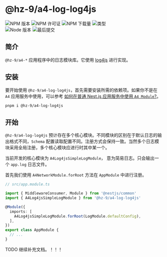 # @hz-9/a4-log-log4js

![NPM 版本][npm-version-url] ![NPM 许可证][npm-license-url] ![NPM 下载量][npm-downloads-url] ![类型][types-url]
<br /> ![Node 版本][node-version-url] ![最后提交][last-commit-url]

[npm-version-url]: https://badgen.net/npm/v/@hz-9/a4-log-log4js
[npm-license-url]: https://badgen.net/npm/license/@hz-9/a4-log-log4js
[npm-downloads-url]: https://badgen.net/npm/dt/@hz-9/a4-log-log4js
[types-url]: https://badgen.net/npm/types/@hz-9/a4-log-log4js
[node-version-url]: https://badgen.net/npm/node/@hz-9/a4-log-log4js
[last-commit-url]: https://badgen.net/github/last-commit/hz-9/a4

<!-- TODO 对于 IPv4 IPv6 的侦听进行限制 -->

## 简介

`@hz-9/a4-*` 应用程序中的日志模块库。它使用 [log4js] 进行实现。

[log4js]: https://log4js-node.github.io/log4js-node/

## 安装

要开始使用 `@hz-9/a4-log-log4js`，首先需要安装所需的依赖项。如果你不是在 `A4` 应用服务中使用，可以参考 [如何在普通 Nest.js 应用服务中使用 `A4 Module`?](TODO)。

``` sh
pnpm i @hz-9/a4-log-log4js
```

## 开始

`@hz-9/a4-log-log4js` 预计存在多个核心模块。不同模块的区别在于默认日志的输出格式不同，`Schema` 配置读取配置不同。注册方式会保持一致。当然多个日志模块采用全局注册，多个核心模块应进行时其中某一个。

当前开发的核心模块为 `A4Log4jsSimpleLogModule`， 意为简易日志。只会输出一个 `app.log` 日志文件。

首先我们使用 `A4NetworkModule.forRoot` 方法在 `AppModule` 中进行注册。

``` ts
// src/app.module.ts

import { MiddlewareConsumer, Module } from '@nestjs/common'
import { A4Log4jsSimpleLogModule } from '@hz-9/a4-log-log4js'

@Module({
  imports: [
    A4Log4jsSimpleLogModule.forRoot(LogModule.defaultConfig),
  ],
})
export class AppModule {
  // ...
}
```

TODO 继续补充文档。！！！
